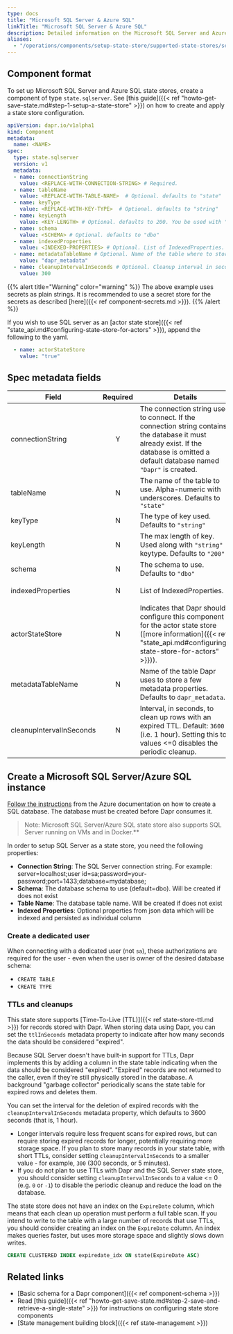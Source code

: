 ```yaml
---
type: docs
title: "Microsoft SQL Server & Azure SQL"
linkTitle: "Microsoft SQL Server & Azure SQL"
description: Detailed information on the Microsoft SQL Server and Azure SQL state store component
aliases:
  - "/operations/components/setup-state-store/supported-state-stores/setup-sqlserver/"
---
```


## Component format

To set up Microsoft SQL Server and Azure SQL state stores, create a component of type `state.sqlserver`. See [this guide]({{< ref "howto-get-save-state.md#step-1-setup-a-state-store" >}}) on how to create and apply a state store configuration.


```yaml
apiVersion: dapr.io/v1alpha1
kind: Component
metadata:
  name: <NAME>
spec:
  type: state.sqlserver
  version: v1
  metadata:
  - name: connectionString
    value: <REPLACE-WITH-CONNECTION-STRING> # Required.
  - name: tableName
    value: <REPLACE-WITH-TABLE-NAME>  # Optional. defaults to "state"
  - name: keyType
    value: <REPLACE-WITH-KEY-TYPE>  # Optional. defaults to "string"
  - name: keyLength
    value: <KEY-LENGTH> # Optional. defaults to 200. You be used with "string" keyType
  - name: schema
    value: <SCHEMA> # Optional. defaults to "dbo"
  - name: indexedProperties
    value: <INDEXED-PROPERTIES> # Optional. List of IndexedProperties.
  - name: metadataTableName # Optional. Name of the table where to store metadata used by Dapr
    value: "dapr_metadata"
  - name: cleanupIntervalInSeconds # Optional. Cleanup interval in seconds, to remove expired rows
    value: 300

```

{{% alert title="Warning" color="warning" %}}
The above example uses secrets as plain strings. It is recommended to use a secret store for the secrets as described [here]({{< ref component-secrets.md >}}).
{{% /alert %}}

If you wish to use SQL server as an [actor state store]({{< ref "state_api.md#configuring-state-store-for-actors" >}}), append the following to the yaml.

```yaml
  - name: actorStateStore
    value: "true"
```

## Spec metadata fields

| Field              | Required | Details | Example |
|--------------------|:--------:|---------|---------|
| connectionString   | Y        | The connection string used to connect. If the connection string contains the database it must already exist. If the database is omitted a default database named `"Dapr"` is created.  | `"Server=myServerName\myInstanceName;Database=myDataBase;User Id=myUsername;Password=myPassword;"`
| tableName          | N        | The name of the table to use. Alpha-numeric with underscores. Defaults to `"state"` | `"table_name"`
| keyType            | N        | The type of key used. Defaults to `"string"` | `"string"`
| keyLength          | N        | The max length of key. Used along with `"string"` keytype. Defaults to `"200"` | `"200"`
| schema             | N        | The schema to use. Defaults to `"dbo"` | `"dapr"`,`"dbo"`
| indexedProperties  | N        | List of IndexedProperties. |  `'[{"column": "transactionid", "property": "id", "type": "int"}, {"column": "customerid", "property": "customer", "type": "nvarchar(100)"}]'`
| actorStateStore | N | Indicates that Dapr should configure this component for the actor state store ([more information]({{< ref "state_api.md#configuring-state-store-for-actors" >}})). | `"true"`
| metadataTableName | N | Name of the table Dapr uses to store a few metadata properties. Defaults to `dapr_metadata`. | `"dapr_metadata"`
| cleanupIntervalInSeconds | N | Interval, in seconds, to clean up rows with an expired TTL. Default: `3600` (i.e. 1 hour). Setting this to values <=0 disables the periodic cleanup. | `1800`, `-1`


## Create a Microsoft SQL Server/Azure SQL instance

[Follow the instructions](https://docs.microsoft.com/azure/azure-sql/database/single-database-create-quickstart?view=azuresql&tabs=azure-portal) from the Azure documentation on how to create a SQL database.  The database must be created before Dapr consumes it.

> Note: Microsoft SQL Server/Azure SQL state store also supports SQL Server running on VMs and in Docker.**

In order to setup SQL Server as a state store, you need the following properties:

- **Connection String**: The SQL Server connection string. For example: server=localhost;user id=sa;password=your-password;port=1433;database=mydatabase;
- **Schema**: The database schema to use (default=dbo). Will be created if does not exist
- **Table Name**: The database table name. Will be created if does not exist
- **Indexed Properties**: Optional properties from json data which will be indexed and persisted as individual column

### Create a dedicated user

When connecting with a dedicated user (not `sa`), these authorizations are required for the user - even when the user is owner of the desired database schema:

- `CREATE TABLE`
- `CREATE TYPE`

### TTLs and cleanups

This state store supports [Time-To-Live (TTL)]({{< ref state-store-ttl.md >}}) for records stored with Dapr. When storing data using Dapr, you can set the `ttlInSeconds` metadata property to indicate after how many seconds the data should be considered "expired".

Because SQL Server doesn't have built-in support for TTLs, Dapr implements this by adding a column in the state table indicating when the data should be considered "expired". "Expired" records are not returned to the caller, even if they're still physically stored in the database. A background "garbage collector" periodically scans the state table for expired rows and deletes them.

You can set the interval for the deletion of expired records with the `cleanupIntervalInSeconds` metadata property, which defaults to 3600 seconds (that is, 1 hour).

- Longer intervals require less frequent scans for expired rows, but can require storing expired records for longer, potentially requiring more storage space. If you plan to store many records in your state table, with short TTLs, consider setting `cleanupIntervalInSeconds` to a smaller value - for example, `300` (300 seconds, or 5 minutes).
- If you do not plan to use TTLs with Dapr and the SQL Server state store, you should consider setting `cleanupIntervalInSeconds` to a value <= 0 (e.g. `0` or `-1`) to disable the periodic cleanup and reduce the load on the database.

The state store does not have an index on the `ExpireDate` column, which means that each clean up operation must perform a full table scan. If you intend to write to the table with a large number of records that use TTLs, you should consider creating an index on the `ExpireDate` column. An index makes queries faster, but uses more storage space and slightly slows down writes.

```sql
CREATE CLUSTERED INDEX expiredate_idx ON state(ExpireDate ASC)
```

## Related links
- [Basic schema for a Dapr component]({{< ref component-schema >}})
- Read [this guide]({{< ref "howto-get-save-state.md#step-2-save-and-retrieve-a-single-state" >}}) for instructions on configuring state store components
- [State management building block]({{< ref state-management >}})
